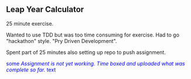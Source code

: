 ## Leap Year Calculator

25 minute exercise.

Wanted to use TDD but was too time consuming for exercise. Had to go "hackathon" style. "Pry Driven Development".

Spent part of 25 minutes also setting up repo to push assignment.


<span style="color:blue">some *Assignment is not yet working. Time boxed and uploaded what was complete so far.* text</span>
